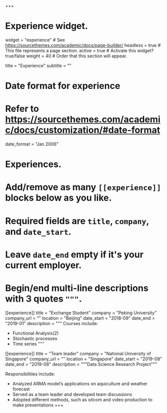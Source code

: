 +++
# Experience widget.
widget = "experience"  # See https://sourcethemes.com/academic/docs/page-builder/
headless = true  # This file represents a page section.
active = true  # Activate this widget? true/false
weight = 40  # Order that this section will appear.

title = "Experience"
subtitle = ""

# Date format for experience
#   Refer to https://sourcethemes.com/academic/docs/customization/#date-format
date_format = "Jan 2006"

# Experiences.
#   Add/remove as many `[[experience]]` blocks below as you like.
#   Required fields are `title`, `company`, and `date_start`.
#   Leave `date_end` empty if it's your current employer.
#   Begin/end multi-line descriptions with 3 quotes `"""`.
[[experience]]
  title = "Exchange Student"
  company = "Peking University"
  company_url = ""
  location = "Beijing"
  date_start = "2018-09"
  date_end = "2019-01"
  description = """
  Courses include:
  
  * Functional Analysis(2)
  * Stochastic processes
  * Time series
  """

[[experience]]
  title = "Team leader"
  company = "National University of Singapore"
  company_url = ""
  location = "Singapore"
  date_start = "2019-08"
  date_end = "2019-08"
  description = """Data Science Research Project"""
  
  Responsibilities include:
  * Analyzed ARMA model’s applications on aquiculture and weather
forecast
  * Served as a team leader and developed team discussions
  * Adopted different methods, such as sitcom and video production to
make presentations
+++

